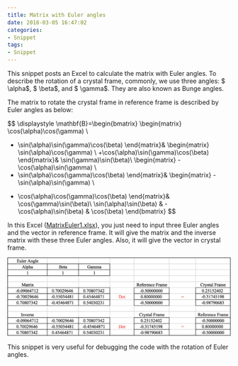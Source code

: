 ```yaml
---
title: Matrix with Euler angles
date: 2018-03-05 16:47:02
categories:
- Snippet
tags:
- Snippet
---
```


This snippet posts an Excel to calculate the matrix with Euler angles. To describe the rotation of a crystal frame, commonly, we use three angles: $ \alpha$, $ \beta$, and $ \gamma$. They are also known as Bunge angles.

The matrix to rotate the crystal frame in reference frame is described by Euler angles as below:

$$ \displaystyle \mathbf{B}=\begin{bmatrix}
\begin{matrix}
\cos(\alpha)\cos(\gamma) \\
- \sin(\alpha)\sin(\gamma)\cos(\beta)
\end{matrix}&
\begin{matrix}
\sin(\alpha)\cos(\gamma) \\
+\cos(\alpha)\sin(\gamma)\cos(\beta)
\end{matrix}&
\sin(\gamma)\sin(\beta)\\
\begin{matrix}
-\cos(\alpha)\sin(\gamma) \\
- \sin(\alpha)\cos(\gamma)\cos(\beta)
\end{matrix}&
\begin{matrix}
-\sin(\alpha)\sin(\gamma) \\
+ \cos(\alpha)\cos(\gamma)\cos(\beta)
\end{matrix}& \cos(\gamma)\sin(\beta)\\
\sin(\alpha)\sin(\beta) & -\cos(\alpha)\sin(\beta) & \cos(\beta)
\end{bmatrix} $$

In this Excel ([MatrixEuler1.xlsx](/uploads/files/2018/MatrixEuler1.zip)), you just need to input three Euler angles and the vector in reference frame. It will give the matrix and the inverse matrix with these three Euler angles. Also, it will give the vector in crystal frame.

![Excel results](/uploads/images/2018/MatrixEuler1.png)

This snippet is very useful for debugging the code with the rotation of Euler angles.